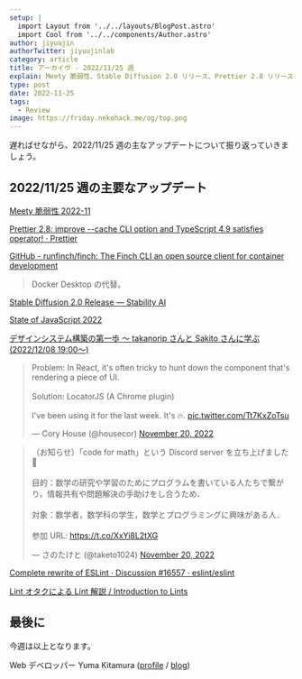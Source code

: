 ```yaml
---
setup: |
  import Layout from '../../layouts/BlogPost.astro'
  import Cool from '../../components/Author.astro'
author: jiyuujin
authorTwitter: jiyuujinlab
category: article
title: アーカイヴ - 2022/11/25 週
explain: Meety 脆弱性、Stable Diffusion 2.0 リリース、Prettier 2.8 リリース、ESLint を Rust へ書き直し
type: post
date: 2022-11-25
tags:
  - Review
image: https://friday.nekohack.me/og/top.png
---
```


遅ればせながら、2022/11/25 週の主なアップデートについて振り返っていきましょう。

## 2022/11/25 週の主要なアップデート

[Meety 脆弱性 2022-11](https://gist.github.com/mala/39650fd9cb41bf58d305a8b311b31ff1)

[Prettier 2.8: improve --cache CLI option and TypeScript 4.9 satisfies operator! · Prettier](https://prettier.io/blog/2022/11/23/2.8.0.html)

[GitHub - runfinch/finch: The Finch CLI an open source client for container development](https://github.com/runfinch/finch)

> Docker Desktop の代替。

[Stable Diffusion 2.0 Release — Stability AI](https://stability.ai/blog/stable-diffusion-v2-release)

[State of JavaScript 2022](https://survey.devographics.com/survey/state-of-js/2022)

[デザインシステム構築の第一歩 〜 takanorip さんと Sakito さんに学ぶ (2022/12/08 19:00〜)](https://findy.connpass.com/event/267065/)

<blockquote class="twitter-tweet"><p lang="en" dir="ltr">Problem: In React, it&#39;s often tricky to hunt down the component that&#39;s rendering a piece of UI.<br><br>Solution: LocatorJS (A Chrome plugin)<br><br>I&#39;ve been using it for the last week. It&#39;s 🔥. <a href="https://t.co/Tt7KxZoTsu">pic.twitter.com/Tt7KxZoTsu</a></p>&mdash; Cory House (@housecor) <a href="https://twitter.com/housecor/status/1594348217625628674?ref_src=twsrc%5Etfw">November 20, 2022</a></blockquote> <script async src="https://platform.twitter.com/widgets.js" charset="utf-8"></script>

<blockquote class="twitter-tweet"><p lang="ja" dir="ltr">（お知らせ）「code for math」という Discord server を立ち上げました📢<br><br>目的：数学の研究や学習のためにプログラムを書いている人たちで繋がり，情報共有や問題解決の手助けをし合うため．<br><br>対象：数学者，数学科の学生，数学とプログラミングに興味がある人．<br><br>参加 URL: <a href="https://t.co/XxYi8L2tXG">https://t.co/XxYi8L2tXG</a></p>&mdash; さのたけと (@taketo1024) <a href="https://twitter.com/taketo1024/status/1594471697109094400?ref_src=twsrc%5Etfw">November 20, 2022</a></blockquote> <script async src="https://platform.twitter.com/widgets.js" charset="utf-8"></script>

[Complete rewrite of ESLint · Discussion #16557 · eslint/eslint](https://github.com/eslint/eslint/discussions/16557)

[Lint オタクによる Lint 解説 / Introduction to Lints](https://speakerdeck.com/orgachem/lintotakuniyorulintjie-shuo)

## 最後に

今週は以上となります。

Web デベロッパー Yuma Kitamura ([profile](https://yuma-kitamura.nekohack.me/) / [blog](https://blog.nekohack.me/))
